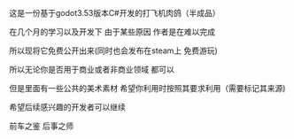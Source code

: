 这是一份基于godot3.53版本C#开发的打飞机肉鸽（半成品）

在几个月的学习以及开发下 由于某些原因 作者是在难以完成

所以现将它免费公开出来(同时也会发布在steam上 免费游玩) 

所以无论你是否用于商业或者非商业领域 都可以

但是里面有一些公共的美术素材 希望你利用时按照其要求利用（需要标记其来源)

希望后续感兴趣的开发者可以继续

前车之鉴 后事之师
